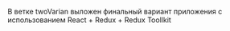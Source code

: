В ветке twoVarian выложен финальный вариант приложения с использованием React + Redux + Redux Toollkit

